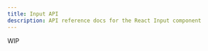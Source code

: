 ```yaml
---
title: Input API
description: API reference docs for the React Input component
---
```


<!-- TODO: Get api from @hrc/input -->

WIP
